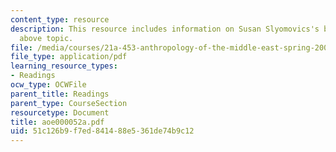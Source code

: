 ```yaml
---
content_type: resource
description: This resource includes information on Susan Slyomovics's book on the
  above topic.
file: /media/courses/21a-453-anthropology-of-the-middle-east-spring-2004/51c126b9f7ed841488e5361de74b9c12_aoe000052a.pdf
file_type: application/pdf
learning_resource_types:
- Readings
ocw_type: OCWFile
parent_title: Readings
parent_type: CourseSection
resourcetype: Document
title: aoe000052a.pdf
uid: 51c126b9-f7ed-8414-88e5-361de74b9c12
---
```

